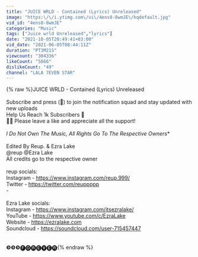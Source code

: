 ```yaml
---
title: "JUICE WRLD - Contained (Lyrics) Unreleased"
image: "https:\/\/i.ytimg.com\/vi\/4ens8-8wmJE\/hqdefault.jpg"
vid_id: "4ens8-8wmJE"
categories: "Music"
tags: ["Juice wrld Unreleased","lyrics"]
date: "2021-10-05T20:49:41+03:00"
vid_date: "2021-06-05T08:44:11Z"
duration: "PT3M21S"
viewcount: "304336"
likeCount: "5866"
dislikeCount: "49"
channel: "LALA 7EVEN STAR"
---
```

{% raw %}JUICE WRLD - Contained (Lyrics) Unreleased<br /><br />Subscribe and press (🔔)  to join the notification squad and stay updated with new uploads<br /> Help Us Reach 1k Subscribers 💖<br />👍🏽 Please leave a like and appreciate all the support!<br /><br />*I Do Not Own The Music, All Rights Go To The Respective Owners**<br /><br />Edited By Reup. &amp; Ezra Lake<br />@reup  @Ezra Lake  <br />All credits go to the respective owner<br /><br />reup socials:<br />Instagram - <a rel="nofollow" target="blank" href="https://www.instagram.com/reup.999/​">https://www.instagram.com/reup.999/​</a><br />Twitter - <a rel="nofollow" target="blank" href="https://twitter.com/reuppppp​">https://twitter.com/reuppppp​</a><br />-<br /><br />Ezra Lake socials:<br />Instagram - <a rel="nofollow" target="blank" href="https://www.instagram.com/itsezralake/​">https://www.instagram.com/itsezralake/​</a><br />YouTube - <a rel="nofollow" target="blank" href="https://www.youtube.com/c/EzraLake​">https://www.youtube.com/c/EzraLake​</a><br />Website - <a rel="nofollow" target="blank" href="https://ezralake.com​">https://ezralake.com​</a><br />Soundcloud - <a rel="nofollow" target="blank" href="https://soundcloud.com/user-715457447">https://soundcloud.com/user-715457447</a><br /><br /><br />❾❾❾ ​ 🅕🅞🅡🅔🅥🅔🅡{% endraw %}
